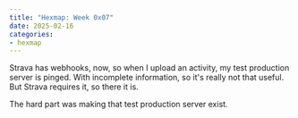 ```yaml
---
title: "Hexmap: Week 0x07"
date: 2025-02-16
categories:
- hexmap
---
```


Strava has webhooks, now, so when I upload an activity, my test production server is pinged. With incomplete information, so it's really not that useful. But Strava requires it, so there it is.

The hard part was making that test production server exist.

